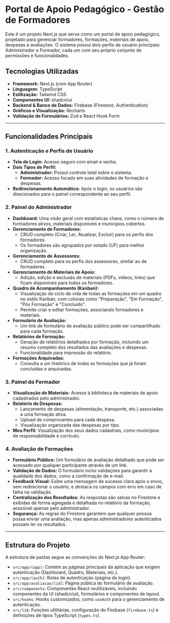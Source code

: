 # Portal de Apoio Pedagógico - Gestão de Formadores

Este é um projeto Next.js que serve como um portal de apoio pedagógico, projetado para gerenciar formadores, formações, materiais de apoio, despesas e avaliações. O sistema possui dois perfis de usuário principais: Administrador e Formador, cada um com seu próprio conjunto de permissões e funcionalidades.

## Tecnologias Utilizadas

- **Framework:** Next.js (com App Router)
- **Linguagem:** TypeScript
- **Estilização:** Tailwind CSS
- **Componentes UI:** shadcn/ui
- **Backend & Banco de Dados:** Firebase (Firestore, Authentication)
- **Gráficos e Visualização:** Recharts
- **Validação de Formulários:** Zod e React Hook Form 

---

## Funcionalidades Principais

### 1. Autenticação e Perfis de Usuário

- **Tela de Login:** Acesso seguro com email e senha.
- **Dois Tipos de Perfil:**
  - **Administrador:** Possui controle total sobre o sistema.
  - **Formador:** Acesso focado em suas atividades de formação e despesas.
- **Redirecionamento Automático:** Após o login, os usuários são direcionados para o painel correspondente ao seu perfil.

### 2. Painel do Administrador

- **Dashboard:** Uma visão geral com estatísticas chave, como o número de formadores ativos, materiais disponíveis e municípios cobertos.
- **Gerenciamento de Formadores:**
  - CRUD completo (Criar, Ler, Atualizar, Excluir) para os perfis dos formadores.
  - Os formadores são agrupados por estado (UF) para melhor organização.
- **Gerenciamento de Assessores:**
  - CRUD completo para os perfis dos assessores, similar ao de formadores.
- **Gerenciamento de Materiais de Apoio:**
  - Adição, edição e exclusão de materiais (PDFs, vídeos, links) que ficam disponíveis para todos os formadores.
- **Quadro de Acompanhamento (Kanban):**
  - Visualização do ciclo de vida de todas as formações em um quadro no estilo Kanban, com colunas como "Preparação", "Em Formação", "Pós Formação" e "Concluído".
  - Permite criar e editar formações, associando formadores e materiais.
- **Formulário de Avaliação:**
  - Um link de formulário de avaliação público pode ser compartilhado para cada formação.
- **Relatórios de Formação:**
  - Geração de relatórios detalhados por formação, incluindo um resumo completo dos resultados das avaliações e despesas.
  - Funcionalidade para impressão do relatório.
- **Formações Arquivadas:**
  - Consulta a um histórico de todas as formações que já foram concluídas e arquivadas.

### 3. Painel do Formador

- **Visualização de Materiais:** Acesso à biblioteca de materiais de apoio cadastrados pelo administrador.
- **Relatório de Despesas:**
  - Lançamento de despesas (alimentação, transporte, etc.) associadas a uma formação ativa.
  - Upload de comprovantes para cada despesa.
  - Visualização organizada das despesas por tipo.
- **Meu Perfil:** Visualização dos seus dados cadastrais, como municípios de responsabilidade e currículo.

### 4. Avaliação de Formações

- **Formulário Público:** Um formulário de avaliação detalhado que pode ser acessado por qualquer participante através de um link.
- **Validação de Dados:** O formulário inclui validações para garantir a qualidade dos dados, como a confirmação de e-mail.
- **Feedback Visual:** Exibe uma mensagem de sucesso clara após o envio, sem redirecionar o usuário, e destaca os campos com erro em caso de falha na validação.
- **Centralização dos Resultados:** As respostas são salvas no Firestore e exibidas de forma agregada e detalhada no relatório da formação, acessível apenas pelo administrador.
- **Segurança:** As regras do Firestore garantem que qualquer pessoa possa enviar uma avaliação, mas apenas administradores autenticados possam ler os resultados.

---

## Estrutura do Projeto

A estrutura de pastas segue as convenções do Next.js App Router:

- `src/app/(app)`: Contém as páginas principais da aplicação que exigem autenticação (Dashboard, Quadro, Materiais, etc.).
- `src/app/(auth)`: Rotas de autenticação (página de login).
- `src/app/avaliacao/[id]`: Página pública do formulário de avaliação.
- `src/components`: Componentes React reutilizáveis, incluindo componentes da UI (shadcn/ui), formulários e componentes de layout.
- `src/hooks`: Hooks customizados, como `useAuth` para o gerenciamento de autenticação.
- `src/lib`: Funções utilitárias, configuração do Firebase (`firebase.ts`) e definições de tipos TypeScript (`types.ts`).  